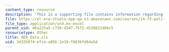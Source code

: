```yaml
---
content_type: resource
description: 'This is a supporting file contains information regarding Dataset: IncomeandDemocracy.dta.'
file: https://ol-ocw-studio-app-qa.s3.amazonaws.com/courses/14-75-political-economy-and-economic-development-fall-2012/3d32b974efcaa8562e19f883bfd64a5d_AER_Data.xls
file_type: application/vnd.ms-excel
parent_uid: d6a225a5-c730-d347-75f2-d530822d6bc5
resourcetype: Other
title: AER_Data.xls
uid: 3d32b974-efca-a856-2e19-f883bfd64a5d
---
```

